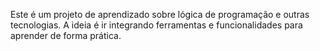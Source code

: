 Este é um projeto de aprendizado sobre lógica de programação e outras tecnologias. A ideia é ir integrando ferramentas e funcionalidades para aprender de forma prática. 



